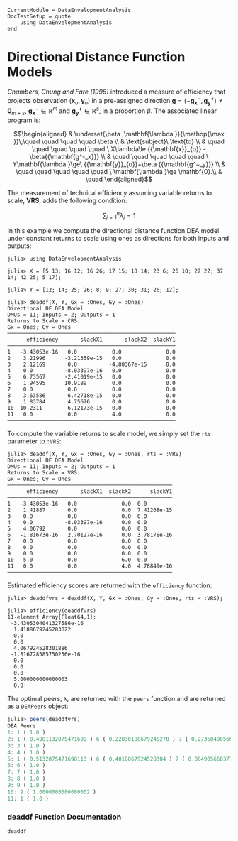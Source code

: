 ```@meta
CurrentModule = DataEnvelopmentAnalysis
DocTestSetup = quote
    using DataEnvelopmentAnalysis
end
```

# Directional Distance Function Models

*Chambers, Chung and Fare (1996)* introduced a measure of efficiency that projects observation $\left( {{\mathbf{x}_o,\mathbf{y}_{o}}} \right)$
in a pre-assigned  direction  $\mathbf{g}= {\left({-{\mathbf{g_{x}^-},\mathbf{g^{+}_y}}} \right)\neq\mathbf{0}_{m+s}}$, $\mathbf{g^{-}_{x}}\mathbb{\in R}^m$ and  $\mathbf{g^{+}_{y}}\mathbb{\in R}^s$, in a proportion $\beta$. The associated linear program is:

```math
\begin{aligned}
 & \underset{\beta ,\mathbf{\lambda }}{\mathop{\max }}\,\quad \quad \quad \quad \beta  \\
 & \text{subject}\ \text{to} \\
 & \quad \quad \quad \quad \quad \ X\lambda\le {{\mathbf{x}}_{o}} -\beta{{\mathbf{g^-_x}}} \\
 & \quad \quad \quad \quad \quad \  Y\mathbf{\lambda }\ge\ {{\mathbf{y}}_{o}}+\beta {{\mathbf{g^+_y}}}  \\
 & \quad \quad \quad \quad \quad \ \mathbf{\lambda }\ge \mathbf{0}.\\  & \quad 
\end{aligned}
```

The measurement of technical efficiency assuming variable returns to scale, **VRS**, adds the following condition:
```math
\sum\nolimits_{j=1}^{n}\lambda_j=1
```

In this example we compute the directional distance function DEA model under constant returns to scale using ones as directions for both inputs and outputs:
```jldoctest 1
julia> using DataEnvelopmentAnalysis

julia> X = [5 13; 16 12; 16 26; 17 15; 18 14; 23 6; 25 10; 27 22; 37 14; 42 25; 5 17];

julia> Y = [12; 14; 25; 26; 8; 9; 27; 30; 31; 26; 12];

julia> deaddf(X, Y, Gx = :Ones, Gy = :Ones)
Directional DF DEA Model
DMUs = 11; Inputs = 2; Outputs = 1
Returns to Scale = CRS
Gx = Ones; Gy = Ones
─────────────────────────────────────────────────────
      efficiency       slackX1       slackX2  slackY1
─────────────────────────────────────────────────────
1   -3.43053e-16   0.0           0.0              0.0
2    3.21996      -3.21359e-15   0.0              0.0
3    2.12169       0.0          -4.80367e-15      0.0
4    0.0          -8.03397e-16   0.0              0.0
5    6.73567      -2.41019e-15   0.0              0.0
6    1.94595      10.9189        0.0              0.0
7    0.0           0.0           0.0              0.0
8    3.63586       6.42718e-15   0.0              0.0
9    1.83784       4.75676       0.0              0.0
10  10.2311        6.12173e-15   0.0              0.0
11   0.0           0.0           4.0              0.0
─────────────────────────────────────────────────────
```

To compute the variable returns to scale model, we simply set the `rts` parameter to `:VRS`:
```jldoctest 1
julia> deaddf(X, Y, Gx = :Ones, Gy = :Ones, rts = :VRS)
Directional DF DEA Model
DMUs = 11; Inputs = 2; Outputs = 1
Returns to Scale = VRS
Gx = Ones; Gy = Ones
────────────────────────────────────────────────────
      efficiency       slackX1  slackX2      slackY1
────────────────────────────────────────────────────
1   -3.43053e-16   0.0              0.0  0.0
2    1.41887       0.0              0.0  7.41268e-15
3    0.0           0.0              0.0  0.0
4    0.0          -8.03397e-16      0.0  0.0
5    4.06792       0.0              0.0  0.0
6   -1.81673e-16   2.70127e-16      0.0  3.78178e-16
7    0.0           0.0              0.0  0.0
8    0.0           0.0              0.0  0.0
9    0.0           0.0              0.0  0.0
10   5.0           0.0              6.0  0.0
11   0.0           0.0              4.0  4.78849e-16
────────────────────────────────────────────────────
```

Estimated efficiency scores are returned with the `efficiency` function:
```jldoctest 1
julia> deaddfvrs = deaddf(X, Y, Gx = :Ones, Gy = :Ones, rts = :VRS);

julia> efficiency(deaddfvrs)
11-element Array{Float64,1}:
 -3.4305304041327586e-16
  1.4188679245283022    
  0.0                   
  0.0                   
  4.067924528301886     
 -1.816728585750256e-16
  0.0                   
  0.0                   
  0.0                   
  5.000000000000003     
  0.0     
```

The optimal peers, ``λ``, are returned with the `peers` function and are returned as a `DEAPeers` object:
```julia
julia> peers(deaddfvrs)
DEA Peers
1: 1 ( 1.0 ) 
2: 1 ( 0.4981132075471699 ) 6 ( 0.22830188679245278 ) 7 ( 0.2735849056603774 ) 
3: 3 ( 1.0 ) 
4: 4 ( 1.0 ) 
5: 1 ( 0.5132075471698113 ) 6 ( 0.4018867924528304 ) 7 ( 0.08490566037735842 ) 
6: 6 ( 1.0 ) 
7: 7 ( 1.0 ) 
8: 8 ( 1.0 ) 
9: 9 ( 1.0 ) 
10: 9 ( 1.0000000000000002 ) 
11: 1 ( 1.0 ) 
```
### deaddf Function Documentation

```@docs
deaddf
```
